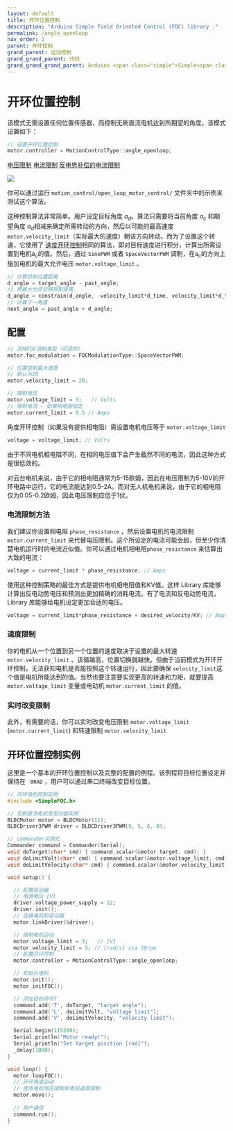 ```yaml
---
layout: default
title: 开环位置控制
description: "Arduino Simple Field Oriented Control (FOC) library ."
permalink: /angle_openloop
nav_order: 2
parent: 开环控制
grand_parent: 运动控制
grand_grand_parent: 代码
grand_grand_grand_parent: Arduino <span class="simple">Simple<span class="foc">FOC</span>library</span>
---
```


# 开环位置控制
该模式无需设置任何位置传感器，而控制无刷直流电机达到所期望的角度。该模式设置如下：

```cpp
// 设置开环位置控制
motor.controller = MotionControlType::angle_openloop;
```
<script type="text/javascript">
    function show(id){
        Array.from(document.getElementsByClassName('gallery_img')).forEach(
        function(e){e.style.display = "none";});
        document.getElementById(id).style.display = "block";
        Array.from(document.getElementsByClassName("btn-primary")).forEach(
        function(e){e.classList.remove("btn-primary");});
        document.getElementById("btn-"+id).classList.add("btn-primary");
    }
</script>
<a href ="javascript:show(0);" id="btn-0" class="btn  btn-primary">电压限制</a>
<a href ="javascript:show(1);" id="btn-1" class="btn">电流限制</a>
<a href ="javascript:show(2);" id="btn-2" class="btn ">反电势补偿的电流限制</a>

<img style="display:display" id="0" class="gallery_img " src="extras/Images/open_loop_angle (3).png"/>
<img style="display:none" id="1" class="gallery_img " src="extras/Images/open_loop_angle (1).png"/>
<img style="display:none" id="2" class="gallery_img " src="extras/Images/open_loop_angle (2).png"/>

你可以通过运行 `motion_control/open_loop_motor_control/` 文件夹中的示例来测试这个算法。

这种控制算法非常简单。用户设定目标角度 <i>a<sub>d</sub></i>。算法只需要将当前角度 <i>a<sub>c</sub></i> 和期望角度 <i>a<sub>d</sub></i>相减来确定所需转动的方向，然后以可能的最高速度`motor.velocity_limit`（实际最大的速度）朝该方向转动。而为了设置这个转速，它使用了 [速度开环控制](velocity_openloop)相同的算法，即对目标速度进行积分，计算出所需设置到电机a<sub>c</sub>的值。然后，通过 `SinePWM` 或者 `SpaceVectorPWM` 调制，在a<sub>c</sub>的方向上施加电机的最大允许电压 `motor.voltage_limit` 。

```cpp
// 计算目标位置距离
d_angle = target_angle - past_angle;
// 用最大允许位移限制距离
d_angle = constrain(d_angle, -velocity_limit*d_time, velocity_limit*d_time)
// 计算下一角度
next_angle = past_angle + d_angle;
```

## 配置
``` cpp
// 选择FOC调制类型（可选的）
motor.foc_modulation = FOCModulationType::SpaceVectorPWM;

// 位置控制最大速度
// 默认为20
motor.velocity_limit = 20;

// 限制电压
motor.voltage_limit = 3;   // Volts
// 限制电流 - 如果相电阻给定
motor.current_limit = 0.5 // Amps

```

角度开环控制（如果没有提供相电阻）需设置电机电压等于 `motor.voltage_limit`

```cpp
voltage = voltage_limit; // Volts
```

由于不同电机相电阻不同，在相同电压值下会产生截然不同的电流，因此这种方式是很低效的。

对云台电机来说，由于它的相电阻通常为5-15欧姆，因此在电压限制为5-10V的开环电路中运行，它的电流能达到0.5-2A。而对无人机电机来说，由于它的相电阻仅为0.05-0.2欧姆，因此电压限制应低于1伏。

### 电流限制方法

我们建议你设置相电阻 `phase_resistance` ，然后设置电机的电流限制 `motor.current_limit` 来代替电压限制。这个所设定的电流可能会超，但至少你清楚电机运行时的电流近似值。你可以通过电机相电阻`phase_resistance` 来估算出大致的电流：

```cpp
voltage = current_limit * phase_resistance; // Amps
```
使用这种控制策略的最佳方式是提供电机相电阻值和KV值。这样 Library 库能够计算出反电动势电压和预测出更加精确的消耗电流。有了电流和反电动势电流，Library 库能够给电机设定更加合适的电压。

```cpp
voltage = current_limit*phase_resistance + desired_velocity/KV; // Amps
```

### 速度限制

你的电机从一个位置到另一个位置的速度取决于设置的最大转速 `motor.velocity_limit` 。该值越高，位置切换就越快。但由于当前模式为开环开环控制，无法获知电机是否能按照这个转速运行，因此要确保 `velocity_limit`这个值是电机所能达到的值。当然也要注意要实现更高的转速和力矩，就要提高`motor.voltage_limit` 变量或电动机 `motor.current_limit` 的值。

### 实时改变限制

此外，有需要的话，你可以实时改变电压限制 `motor.voltage_limit` (`motor.current_limit`) 和转速限制 `motor.velocity_limit` 

## 开环位置控制实例
这里是一个基本的开环位置控制以及完整的配置的例程。该例程将目标位置设定并保持在 ` 0RAD` ，用户可以通过串口终端改变目标位置。

```cpp
// 开环电机控制实例
#include <SimpleFOC.h>

// 无刷直流电机及驱动器实例
BLDCMotor motor = BLDCMotor(11);
BLDCDriver3PWM driver = BLDCDriver3PWM(9, 5, 6, 8);

// commander实例化
Commander command = Commander(Serial);
void doTarget(char* cmd) { command.scalar(&motor.target, cmd); }
void doLimitVolt(char* cmd) { command.scalar(&motor.voltage_limit, cmd); }
void doLimitVelocity(char* cmd) { command.scalar(&motor.velocity_limit, cmd); }

void setup() {

  // 配置驱动器
  // 电源电压 [V]
  driver.voltage_power_supply = 12;
  driver.init();
  // 连接电机和驱动器
  motor.linkDriver(&driver);

  // 限制电机运动
  motor.voltage_limit = 3;   // [V]
  motor.velocity_limit = 5; // [rad/s] cca 50rpm
  // 配置开环控制
  motor.controller = MotionControlType::angle_openloop;

  // 初始化电机
  motor.init();
  motor.initFOC();

  // 添加目标命令T
  command.add('T', doTarget, "target angle");
  command.add('L', doLimitVolt, "voltage limit");
  command.add('V', doLimitVelocity, "velocity limit");

  Serial.begin(115200);
  Serial.println("Motor ready!");
  Serial.println("Set target position [rad]");
  _delay(1000);
}

void loop() {
  motor.loopFOC(); 
  // 开环角度运动
  // 使用电机电压限制和电机速度限制
  motor.move();
  
  // 用户通信
  command.run();
}
```